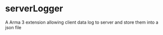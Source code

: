 # serverLogger
A  Arma 3 extension allowing client data log to server and store them into a json file
